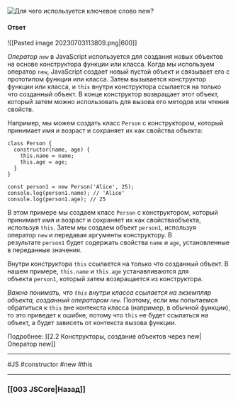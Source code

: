 ![Для чего используется ключевое слово `new`?](https://youtu.be/w-vUj0gHGgg?t=125)

#### Ответ

![[Pasted image 20230703113809.png|600]]

*Оператор `new`* в JavaScript используется для создания новых объектов на основе конструктора функции или класса. Когда мы используем оператор `new`, JavaScript создает новый пустой объект и связывает его с прототипом функции или класса. Затем вызывается конструктор функции или класса, и `this` внутри конструктора ссылается на только что созданный объект. В конце конструктор возвращает этот объект, который затем можно использовать для вызова его методов или чтения свойств.

Например, мы можем создать класс `Person` с конструктором, который принимает имя и возраст и сохраняет их как свойства объекта:

```
class Person {
  constructor(name, age) {
    this.name = name;
    this.age = age;
  }
}

const person1 = new Person('Alice', 25);
console.log(person1.name); // 'Alice'
console.log(person1.age); // 25
```

В этом примере мы создаем класс `Person` с конструктором, который принимает имя и возраст и сохраняет их как свойстваобъекта, используя `this`. Затем мы создаем объект `person1`, используя оператор `new` и передавая аргументы конструктору. В результате `person1` будет содержать свойства `name` и `age`, установленные в переданные значения.

Внутри конструктора `this` ссылается на только что созданный объект. В нашем примере, `this.name` и `this.age` устанавливаются для объекта `person1`, который затем возвращается из конструктора.

*Важно понимать, что `this` внутри класса ссылается на экземпляр объекта, созданный оператором `new`.* Поэтому, если мы попытаемся обратиться к `this` вне контекста класса (например, в обычной функции), то это приведет к ошибке, потому что `this` не будет ссылаться на объект, а будет зависеть от контекста вызова функции.

Подробнее: [[2.2 Конструкторы, создание объектов через new|Оператор new]]

___
 #JS #constructor #new #this

___

### [[003 JSCore|Назад]]